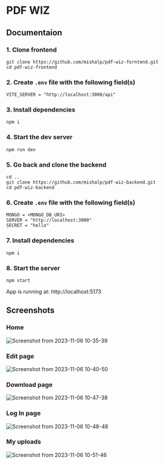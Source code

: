 # PDF WIZ
## Documentaion
### 1. Clone frontend
```
git clone https://github.com/mishalp/pdf-wiz-forntend.git
cd pdf-wiz-frontend
```
### 2. Create `.env` file with the following field(s)
```
VITE_SERVER = "http://localhost:3000/api"
```
### 3. Install dependencies
```
npm i
```
### 4. Start the dev server
```
npm run dev
```
### 5. Go back and clone the backend
```
cd ..
git clone https://github.com/mishalp/pdf-wiz-backend.git
cd pdf-wiz-backend
```
### 6. Create `.env` file with the following field(s)
```
MONGO = <MONGO_DB_URI>
SERVER = "http://localhost:3000"
SECRET = "hello"
```
### 7. Install dependencies
```
npm i
```
### 8. Start the server
```
npm start
```
App is running at: http://localhost:5173

## Screenshots
### Home
![Screenshot from 2023-11-06 10-35-39](https://github.com/mishalp/pdf-wiz-forntend/assets/72297945/e39d9889-aae0-4671-a15e-ca246a8514d0)

### Edit page
![Screenshot from 2023-11-06 10-40-50](https://github.com/mishalp/pdf-wiz-forntend/assets/72297945/a0e4198d-9a07-4579-8bf9-c4240b2ba7a3)

### Download page
![Screenshot from 2023-11-06 10-47-38](https://github.com/mishalp/pdf-wiz-forntend/assets/72297945/54b3bf0a-d1a0-49b5-95a5-892b87a729a2)

### Log In page
![Screenshot from 2023-11-06 10-48-48](https://github.com/mishalp/pdf-wiz-forntend/assets/72297945/54e0ab5f-0d74-4c80-900a-6a5efc8b8ee1)

### My uploads
![Screenshot from 2023-11-06 10-51-46](https://github.com/mishalp/pdf-wiz-forntend/assets/72297945/22ca49cd-f8c1-4652-a4d3-d27fb689bb14)



